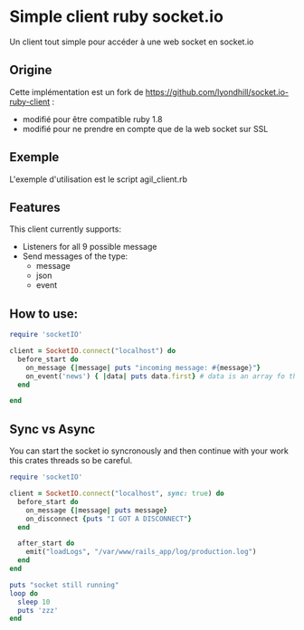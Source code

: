 # Simple client ruby socket.io

Un client tout simple pour accéder à une web socket en socket.io

## Origine

Cette implémentation est un fork de https://github.com/lyondhill/socket.io-ruby-client :
* modifié pour être compatible ruby 1.8
* modifié pour ne prendre en compte que de la web socket sur SSL

## Exemple

L'exemple d'utilisation est le script agil_client.rb

## Features

This client currently supports:

* Listeners for all 9 possible message
* Send messages of the type:
  * message
  * json
  * event

## How to use:

```ruby
require 'socketIO'

client = SocketIO.connect("localhost") do
  before_start do
    on_message {|message| puts "incoming message: #{message}"}
    on_event('news') { |data| puts data.first} # data is an array fo things.
  end

end
```

## Sync vs Async

You can start the socket io syncronously and then continue with your work
this crates threads so be careful.

```ruby
require 'socketIO'

client = SocketIO.connect("localhost", sync: true) do
  before_start do
    on_message {|message| puts message}
    on_disconnect {puts "I GOT A DISCONNECT"}
  end

  after_start do
    emit("loadLogs", "/var/www/rails_app/log/production.log")
  end
end

puts "socket still running"
loop do
  sleep 10
  puts 'zzz'
end
```
